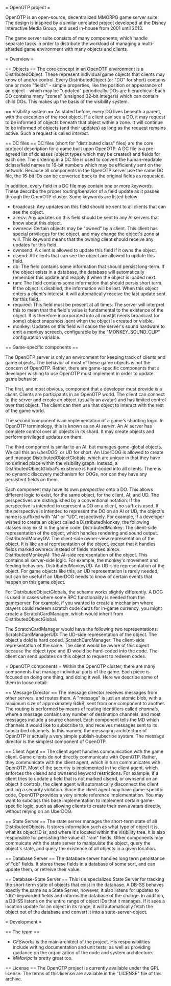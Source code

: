 = OpenOTP project =

OpenOTP is an open-source, decentralized MMORPG game server suite. The design is inspired by a similar unrelated project developed at the Disney Interactive Media Group, and used in-house from 2001 until 2013.

The game server suite consists of many components, which handle separate tasks in order to distribute the workload of managing a multi-sharded game environment with many objects and clients.

= Overview =

== Objects ==
The core concept in an OpenOTP environment is a DistributedObject. These represent individual game objects that clients may know of and/or control. Every DistributedObject (or "DO" for short) contains one or more "fields" - simple properties, like the position or appearance of an object - which may be "updated" periodically. DOs are hierarchical: Each DO contains many "zones" (unsigned 32-bit integers) which can contain child DOs. This makes up the basis of the visibility system.

== Visibility system ==
As stated before, every DO lives beneath a parent, with the exception of the root object. If a client can see a DO, it may request to be informed of objects beneath that object within a zone. It will continue to be informed of objects (and their updates) as long as the request remains active. Such a request is called *interest*.

== DC files ==
DC files (short for "distributed class" files) are the core protocol description for a game built upon OpenOTP. A DC file is a pre-agreed list of dclasses (object types which may be created) and fields for each one. The ordering in a DC file is used to convert the human-readable dclass/field names to 16-bit numbers which may be efficiently sent on the network. Because all components in the OpenOTP server use the same DC file, the 16-bit IDs can be converted back to the original fields as requested.

In addition, every field in a DC file may contain one or more *keywords*. These describe the proper routing/behavior of a field update as it passes through the OpenOTP cluster.
Some keywords are listed below:

- broadcast: Any updates on this field should be sent to all clients that can see the object.
- airecv: Any updates on this field should be sent to any AI servers that know about this object.
- ownrecv: Certain objects may be "owned" by a client. This client has special privileges for the object, and may change the object's zone at will. This keyword means that the owning client should receive any updates for this field.
- ownsend: A client is allowed to update this field if it owns the object.
- clsend: All clients that can see the object are allowed to update this field.
- db: The field contains some information that should persist long-term. If the object exists in a database, the database will automatically remember this update and reapply it when the object is loaded next.
- ram: The field contains some information that should persis short term. If the object is disabled, the information will be lost. When this object enters a client's interest, it will automatically receive the last update sent for this field.
- required: This field must be present at all times. The server will interpret this to mean that the field's value is fundamental to the existence of the object. It is therefore incorporated into all most(it needs broadcast for some) object snapshots, sent when the object is created or visible.
- monkey: Updates on this field will cause the server's sound hardware to emit a monkey screech, configurable by the "MONKEY_SOUND_CLIP" configuration variable. 

== Game-specific components ==

The OpenOTP server is only an environment for keeping track of clients and game objects. The behavior of most of these game objects is not the concern of OpenOTP. Rather, there are game-specific components that a developer wishing to use OpenOTP must implement in order to update game behavior.

The first, and most obvious, component that a developer must provide is a *client*. Clients are participants in an OpenOTP world. The client can connect to the server and create an object (usually an avatar) and has limited control over that object.
The client can then use that object to interact with the rest of the game world.

The second component is an implementation of a game's sharding logic. In OpenOTP terminology, this is known as an *AI server*. An AI server has complete control over all objects in its shard. It may create objects and perform privileged updates on them.

The third component is similar to an AI, but manages game-global objects. We call this an *UberDOG*, or UD for short. An UberDOG is allowed to create and manage DistributedObjectGlobals, which are unique in that they have no defined place within the visibility graph.
Instead, a DistributedObjectGlobal's existence is hard-coded into all clients. There is no dynamic discovery mechanism for DOGs, nor can they have any persistent fields on them.

Each component may have its own *perspective* onto a DO. This allows different logic to exist, for the same object, for the client, AI, and UD. The perspectives are distinguished by a conventional notation:
If the perspective is intended to represent a DO on a client, no suffix is used.
If the perspective is intended to represent the DO on an AI or UD, the object's name is suffixed with "AI" or "UD", respectively.
For example, if a developer wished to create an object called a DistributedMonkey, the following classes may exist in the game code:
DistributedMonkey: The client-side representation of the object, which handles rendering and sound output.
DistributedMoneyOV: The client-side owner-view representation of the object. It is like an ai representation of the object, except that it handles fields marked ownrecv instead of fields marked airecv.
DistributedMonkeyAI: The AI-side representation of the object. This contains all server-side logic. For example, the monkey's movement and feeding behaviors.
DistributedMonkeyUD: An UD-side representation of the object. For game objects like this, an UD representation is rarely needed, but can be useful if an UberDOG needs to know of certain events that happen on this game object.

For DistributedObjectGlobals, the scheme works slightly differently. A DOG is used in cases where some RPC functionality is needed from the gameserver.
For example, if you wanted to create a mechanism where players could redeem scratch code cards for in-game currency, you might create a ScratchCardManager, which would inherit from DistributedObjectGlobal.

The ScratchCardManager would have the following two representations:
ScratchCardManagerUD: The UD-side representation of the object. The object's doId is hard coded.
ScratchCardManager: The client-side representation of the same. The client would be aware of this object because the object type and ID would be hard-coded into the code. The client can send updates on this object to request to redeem codes.

= OpenOTP components =
Within the OpenOTP cluster, there are many components that manage individual parts of the game. Each piece is focused on doing one thing, and doing it well. Here we describe some of them in loose detail:

== Message Director ==
The message director receives messages from other servers, and routes them. A "message" is just an atomic blob, with a maximum size of approximately 64kB, sent from one component to another. The routing is performed by means of routing identifiers called *channels*, where a message contains any number of destination channels, and most messages include a source channel. Each component tells the MD which channels it would like to subscribe to, and receives messages sent to its subscribed channels. In this manner, the messaging architecture of OpenOTP is actually a very simple publish-subscribe system. The message director is the simplest component of OpenOTP.

== Client Agent ==
The client agent handles communication with the game client. Game clients do not directly communicate with OpenOTP. Rather, they communicate with the client agent, which in turn communicates with OpenOTP. Most of the security is implemented in the client agent, which enforces the clsend and ownsend keyword restrictions. For example, if a client tries to update a field that is not marked clsend, or ownsend on an object it controls, the client agent will automatically disconnect the client and log a security violation. Since the client agent may have game-specific code, OpenOTP provides a very simple reference implementation. You may want to subclass this base implementation to implement certain game-specific logic, such as allowing clients to create their own avatars directly, without relying on an UberDOG.

== State Server ==
The state server manages the short-term state of all DistributedObjects. It stores information such as what type of object it is, what its object ID is, and where it's located within the visibility tree. It is also responsible for persisting the value of "ram" fields. Other components may commuicate with the state server to manipulate the object, query the object's state, and query the existence of all objects in a given location.

== Database Server ==
The database server handles long term persistance of "db" fields. It stores these fields in a database of some sort, and can update them, or retreive their value.

== Database-State Server ==
This is a specialized State Server for tracking the short-term state of objects that exist in the database. A DB-SS behaves exactly the same as a State Server, however, it also listens for updates to "db"-keyworded fields and informs the database of the change.
In addition, a DB-SS listens on the entire range of object IDs that it manages. If it sees a location update for an object in its range, it will automatically fetch the object out of the database and convert it into a state-server-object.

= Development =

== The team ==
- *CFSworks* is the main architect of the project. His responsibilities include writing documentation and unit tests, as well as providing guidance on the organization of the code and system architecture.
- *MMavipc* is pretty great too.

== License ==
The OpenOTP project is currently available under the GPL license. The terms of this license are available in the "LICENSE" file of this archive.